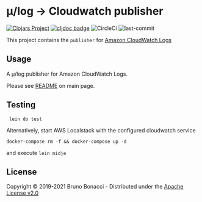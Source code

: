 # μ/log -> Cloudwatch publisher
[![Clojars Project](https://img.shields.io/clojars/v/com.brunobonacci/mulog.svg)](https://clojars.org/com.brunobonacci/mulog)  [![cljdoc badge](https://cljdoc.org/badge/com.brunobonacci/mulog)](https://cljdoc.org/d/com.brunobonacci/mulog/CURRENT) ![CircleCi](https://img.shields.io/circleci/project/BrunoBonacci/mulog.svg) ![last-commit](https://img.shields.io/github/last-commit/BrunoBonacci/mulog.svg)

This project contains the `publisher` for [Amazon CloudWatch Logs](https://docs.aws.amazon.com/AmazonCloudWatch/latest/logs/WhatIsCloudWatchLogs.html)


## Usage
A μ/log publisher for Amazon CloudWatch Logs.

Please see [README](../README.md#cloudwatch-publisher) on main page.

## Testing

```
 lein do test
```

Alternatively, start AWS Localstack with the configured cloudwatch service

``` shell
docker-compose rm -f && docker-compose up -d
```

and execute `lein midje`

## License

Copyright © 2019-2021 Bruno Bonacci - Distributed under the [Apache License v2.0](http://www.apache.org/licenses/LICENSE-2.0)
